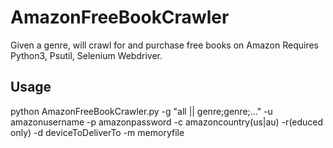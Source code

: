 # AmazonFreeBookCrawler

Given a genre, will crawl for and purchase free books on Amazon
Requires Python3, Psutil, Selenium Webdriver.

## Usage
python AmazonFreeBookCrawler.py -g "all || genre;genre;..." -u amazonusername -p amazonpassword -c amazoncountry(us|au) -r(educed only) -d deviceToDeliverTo -m memoryfile

